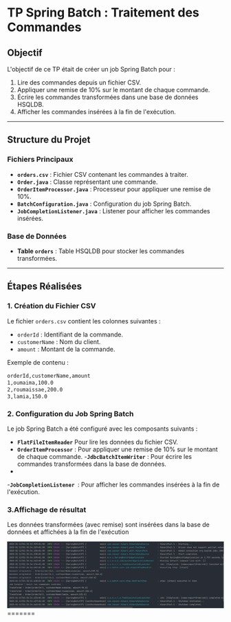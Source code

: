 
# TP Spring Batch : Traitement des Commandes

## Objectif

L'objectif de ce TP était de créer un job Spring Batch pour :
1. Lire des commandes depuis un fichier CSV.
2. Appliquer une remise de 10% sur le montant de chaque commande.
3. Écrire les commandes transformées dans une base de données HSQLDB.
4. Afficher les commandes insérées à la fin de l'exécution.

---

## Structure du Projet

### Fichiers Principaux
- **`orders.csv`** : Fichier CSV contenant les commandes à traiter.
- **`Order.java`** : Classe représentant une commande.
- **`OrderItemProcessor.java`** : Processeur pour appliquer une remise de 10%.
- **`BatchConfiguration.java`** : Configuration du job Spring Batch.
- **`JobCompletionListener.java`** : Listener pour afficher les commandes insérées.

### Base de Données
- **Table `orders`** : Table HSQLDB pour stocker les commandes transformées.

---

## Étapes Réalisées

### 1. Création du Fichier CSV
Le fichier `orders.csv` contient les colonnes suivantes :
- `orderId` : Identifiant de la commande.
- `customerName` : Nom du client.
- `amount` : Montant de la commande.

Exemple de contenu :
```csv
orderId,customerName,amount
1,oumaima,100.0
2,roumaissae,200.0
3,lamia,150.0
```

###  2. Configuration du Job Spring Batch
Le job Spring Batch a été configuré avec les composants suivants :
- **`FlatFileItemReader`** Pour lire les données du fichier CSV.
- **`OrderItemProcessor`** : Pour appliquer une remise de 10% sur le montant de chaque commande.
-**`JdbcBatchItemWriter`** : Pour écrire les commandes transformées dans la base de données.
-
-**`JobCompletionListener `**: Pour afficher les commandes insérées à la fin de l'exécution.

### 3.Affichage de résultat 

Les données transformées (avec remise) sont insérées dans la base de données et affichées à la fin de l'exécution

<img src="images/image.png">
=======

